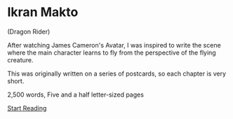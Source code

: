 # Ikran Makto
(Dragon Rider)

After watching James Cameron's Avatar, I was inspired to write the scene where the main character learns to fly from the perspective of the flying creature.

This was originally written on a series of postcards, so each chapter is very short.

2,500 words, Five and a half letter-sized pages

[Start Reading](https://vatavian.github.io/IkranMakto/IkranMakto.html)
